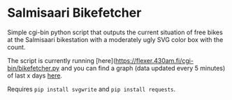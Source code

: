 # Salmisaari Bikefetcher

Simple cgi-bin python script that outputs the current situation of free bikes at 
the Salmisaari bikestation with a moderately ugly SVG color box with the count.

The script is currently running [here](https://flexer.430am.fi/cgi-bin/bikefetcher.py
and you can find a graph (data updated every 5 minutes) of last x days [here](https://mronkain.github.io/bikefetcher/).

Requires `pip install svgwrite` and `pip install requests`.

